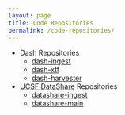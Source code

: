 ```yaml
---
layout: page
title: Code Repositories
permalink: /code-repositories/
---
```


* Dash Repositories
   * [dash-ingest](https://github.com/CDLUC3/dash-ingest">dash-ingest)
   * [dash-xtf](https://github.com/CDLUC3/dash-xtf">dash-xtf)
   * [dash-harvester](https://github.com/CDLUC3/dash-harvester)
* [UCSF DataShare](http://datashare.ucsf.edu) Repositories
   * [datashare-ingest](https://github.com/CDLUC3/datashare-ingest)
   * [datashare-main](https://github.com/CDLUC3/datashare)
